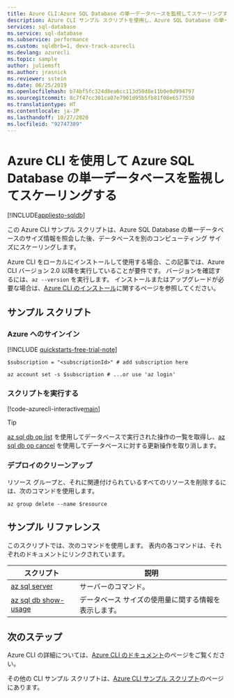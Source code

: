 ```yaml
---
title: Azure CLI:Azure SQL Database の単一データベースを監視してスケーリングする
description: Azure CLI サンプル スクリプトを使用し、Azure SQL Database の単一データベースを監視してスケーリングします。
services: sql-database
ms.service: sql-database
ms.subservice: performance
ms.custom: sqldbrb=1, devx-track-azurecli
ms.devlang: azurecli
ms.topic: sample
author: juliemsft
ms.author: jrasnick
ms.reviewer: sstein
ms.date: 06/25/2019
ms.openlocfilehash: b74bf5fc324d8ea6cc113d50d8e11b0e0d994797
ms.sourcegitcommit: 8c7f47cc301ca07e7901d95b5fb81f08e6577550
ms.translationtype: HT
ms.contentlocale: ja-JP
ms.lasthandoff: 10/27/2020
ms.locfileid: "92747389"
---
```

# <a name="use-the-azure-cli-to-monitor-and-scale-a-single-database-in-azure-sql-database"></a>Azure CLI を使用して Azure SQL Database の単一データベースを監視してスケーリングする

[!INCLUDE[appliesto-sqldb](../../includes/appliesto-sqldb.md)]

この Azure CLI サンプル スクリプトは、Azure SQL Database の単一データベースのサイズ情報を照会した後、データベースを別のコンピューティング サイズにスケーリングします。

Azure CLI をローカルにインストールして使用する場合、この記事では、Azure CLI バージョン 2.0 以降を実行していることが要件です。 バージョンを確認するには、`az --version` を実行します。 インストールまたはアップグレードが必要な場合は、[Azure CLI のインストール](/cli/azure/install-azure-cli)に関するページを参照してください。

## <a name="sample-script"></a>サンプル スクリプト

### <a name="sign-in-to-azure"></a>Azure へのサインイン

[!INCLUDE [quickstarts-free-trial-note](../../../../includes/quickstarts-free-trial-note.md)]

```azurecli-interactive
$subscription = "<subscriptionId>" # add subscription here

az account set -s $subscription # ...or use 'az login'
```

### <a name="run-the-script"></a>スクリプトを実行する

[!code-azurecli-interactive[main](../../../../cli_scripts/sql-database/monitor-and-scale-database/monitor-and-scale-database.sh "Monitor and scale a database in Azure SQL Database")]

> [!TIP]
> [az sql db op list](/cli/azure/sql/db/op?#az-sql-db-op-list) を使用してデータベースで実行された操作の一覧を取得し、[az sql db op cancel](/cli/azure/sql/db/op#az-sql-db-op-cancel) を使用してデータベースに対する更新操作を取り消します。

### <a name="clean-up-deployment"></a>デプロイのクリーンアップ

リソース グループと、それに関連付けられているすべてのリソースを削除するには、次のコマンドを使用します。

```azurecli-interactive
az group delete --name $resource
```

## <a name="sample-reference"></a>サンプル リファレンス

このスクリプトでは、次のコマンドを使用します。 表内の各コマンドは、それぞれのドキュメントにリンクされています。

| スクリプト | 説明 |
|---|---|
| [az sql server](/cli/azure/sql/server) | サーバーのコマンド。 |
| [az sql db show-usage](/cli/azure/sql#az-sql-show-usage) | データベース サイズの使用量に関する情報を表示します。 |

## <a name="next-steps"></a>次のステップ

Azure CLI の詳細については、[Azure CLI のドキュメント](/cli/azure)のページをご覧ください。

その他の CLI サンプル スクリプトは、[Azure CLI サンプル スクリプト](../az-cli-script-samples-content-guide.md)のページにあります。
